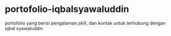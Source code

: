 # portofolio-iqbalsyawaluddin
portofolio yang berisi pengalaman,skill, dan kontak untuk terhubung dengan iqbal syawaluddin
